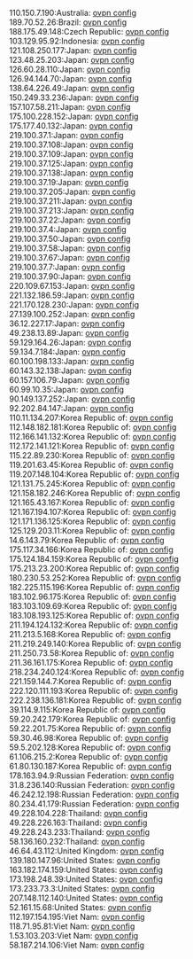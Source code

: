 110.150.7.190:Australia: [ovpn config](vpn/110_150_7_190.ovpn)  
189.70.52.26:Brazil: [ovpn config](vpn/189_70_52_26.ovpn)  
188.175.49.148:Czech Republic: [ovpn config](vpn/188_175_49_148.ovpn)  
103.129.95.92:Indonesia: [ovpn config](vpn/103_129_95_92.ovpn)  
121.108.250.177:Japan: [ovpn config](vpn/121_108_250_177.ovpn)  
123.48.25.203:Japan: [ovpn config](vpn/123_48_25_203.ovpn)  
126.60.28.110:Japan: [ovpn config](vpn/126_60_28_110.ovpn)  
126.94.144.70:Japan: [ovpn config](vpn/126_94_144_70.ovpn)  
138.64.226.49:Japan: [ovpn config](vpn/138_64_226_49.ovpn)  
150.249.33.236:Japan: [ovpn config](vpn/150_249_33_236.ovpn)  
157.107.58.211:Japan: [ovpn config](vpn/157_107_58_211.ovpn)  
175.100.228.152:Japan: [ovpn config](vpn/175_100_228_152.ovpn)  
175.177.40.132:Japan: [ovpn config](vpn/175_177_40_132.ovpn)  
219.100.37.1:Japan: [ovpn config](vpn/219_100_37_1.ovpn)  
219.100.37.108:Japan: [ovpn config](vpn/219_100_37_108.ovpn)  
219.100.37.109:Japan: [ovpn config](vpn/219_100_37_109.ovpn)  
219.100.37.125:Japan: [ovpn config](vpn/219_100_37_125.ovpn)  
219.100.37.138:Japan: [ovpn config](vpn/219_100_37_138.ovpn)  
219.100.37.19:Japan: [ovpn config](vpn/219_100_37_19.ovpn)  
219.100.37.205:Japan: [ovpn config](vpn/219_100_37_205.ovpn)  
219.100.37.211:Japan: [ovpn config](vpn/219_100_37_211.ovpn)  
219.100.37.213:Japan: [ovpn config](vpn/219_100_37_213.ovpn)  
219.100.37.22:Japan: [ovpn config](vpn/219_100_37_22.ovpn)  
219.100.37.4:Japan: [ovpn config](vpn/219_100_37_4.ovpn)  
219.100.37.50:Japan: [ovpn config](vpn/219_100_37_50.ovpn)  
219.100.37.58:Japan: [ovpn config](vpn/219_100_37_58.ovpn)  
219.100.37.67:Japan: [ovpn config](vpn/219_100_37_67.ovpn)  
219.100.37.7:Japan: [ovpn config](vpn/219_100_37_7.ovpn)  
219.100.37.90:Japan: [ovpn config](vpn/219_100_37_90.ovpn)  
220.109.67.153:Japan: [ovpn config](vpn/220_109_67_153.ovpn)  
221.132.186.59:Japan: [ovpn config](vpn/221_132_186_59.ovpn)  
221.170.128.230:Japan: [ovpn config](vpn/221_170_128_230.ovpn)  
27.139.100.252:Japan: [ovpn config](vpn/27_139_100_252.ovpn)  
36.12.227.17:Japan: [ovpn config](vpn/36_12_227_17.ovpn)  
49.238.13.89:Japan: [ovpn config](vpn/49_238_13_89.ovpn)  
59.129.164.26:Japan: [ovpn config](vpn/59_129_164_26.ovpn)  
59.134.7.184:Japan: [ovpn config](vpn/59_134_7_184.ovpn)  
60.100.198.133:Japan: [ovpn config](vpn/60_100_198_133.ovpn)  
60.143.32.138:Japan: [ovpn config](vpn/60_143_32_138.ovpn)  
60.157.106.79:Japan: [ovpn config](vpn/60_157_106_79.ovpn)  
60.99.10.35:Japan: [ovpn config](vpn/60_99_10_35.ovpn)  
90.149.137.252:Japan: [ovpn config](vpn/90_149_137_252.ovpn)  
92.202.84.147:Japan: [ovpn config](vpn/92_202_84_147.ovpn)  
110.11.134.207:Korea Republic of: [ovpn config](vpn/110_11_134_207.ovpn)  
112.148.182.181:Korea Republic of: [ovpn config](vpn/112_148_182_181.ovpn)  
112.166.141.132:Korea Republic of: [ovpn config](vpn/112_166_141_132.ovpn)  
112.172.141.121:Korea Republic of: [ovpn config](vpn/112_172_141_121.ovpn)  
115.22.89.230:Korea Republic of: [ovpn config](vpn/115_22_89_230.ovpn)  
119.201.63.45:Korea Republic of: [ovpn config](vpn/119_201_63_45.ovpn)  
119.207.148.104:Korea Republic of: [ovpn config](vpn/119_207_148_104.ovpn)  
121.131.75.245:Korea Republic of: [ovpn config](vpn/121_131_75_245.ovpn)  
121.158.182.246:Korea Republic of: [ovpn config](vpn/121_158_182_246.ovpn)  
121.165.43.167:Korea Republic of: [ovpn config](vpn/121_165_43_167.ovpn)  
121.167.194.107:Korea Republic of: [ovpn config](vpn/121_167_194_107.ovpn)  
121.171.136.125:Korea Republic of: [ovpn config](vpn/121_171_136_125.ovpn)  
125.129.203.11:Korea Republic of: [ovpn config](vpn/125_129_203_11.ovpn)  
14.6.143.79:Korea Republic of: [ovpn config](vpn/14_6_143_79.ovpn)  
175.117.34.166:Korea Republic of: [ovpn config](vpn/175_117_34_166.ovpn)  
175.124.184.159:Korea Republic of: [ovpn config](vpn/175_124_184_159.ovpn)  
175.213.23.200:Korea Republic of: [ovpn config](vpn/175_213_23_200.ovpn)  
180.230.53.252:Korea Republic of: [ovpn config](vpn/180_230_53_252.ovpn)  
182.225.115.196:Korea Republic of: [ovpn config](vpn/182_225_115_196.ovpn)  
183.102.96.175:Korea Republic of: [ovpn config](vpn/183_102_96_175.ovpn)  
183.103.109.69:Korea Republic of: [ovpn config](vpn/183_103_109_69.ovpn)  
183.108.193.125:Korea Republic of: [ovpn config](vpn/183_108_193_125.ovpn)  
211.194.124.132:Korea Republic of: [ovpn config](vpn/211_194_124_132.ovpn)  
211.213.5.168:Korea Republic of: [ovpn config](vpn/211_213_5_168.ovpn)  
211.219.249.140:Korea Republic of: [ovpn config](vpn/211_219_249_140.ovpn)  
211.250.73.58:Korea Republic of: [ovpn config](vpn/211_250_73_58.ovpn)  
211.36.161.175:Korea Republic of: [ovpn config](vpn/211_36_161_175.ovpn)  
218.234.240.124:Korea Republic of: [ovpn config](vpn/218_234_240_124.ovpn)  
221.159.144.7:Korea Republic of: [ovpn config](vpn/221_159_144_7.ovpn)  
222.120.111.193:Korea Republic of: [ovpn config](vpn/222_120_111_193.ovpn)  
222.238.136.181:Korea Republic of: [ovpn config](vpn/222_238_136_181.ovpn)  
39.114.9.115:Korea Republic of: [ovpn config](vpn/39_114_9_115.ovpn)  
59.20.242.179:Korea Republic of: [ovpn config](vpn/59_20_242_179.ovpn)  
59.22.201.75:Korea Republic of: [ovpn config](vpn/59_22_201_75.ovpn)  
59.30.46.98:Korea Republic of: [ovpn config](vpn/59_30_46_98.ovpn)  
59.5.202.128:Korea Republic of: [ovpn config](vpn/59_5_202_128.ovpn)  
61.106.215.2:Korea Republic of: [ovpn config](vpn/61_106_215_2.ovpn)  
61.80.130.187:Korea Republic of: [ovpn config](vpn/61_80_130_187.ovpn)  
178.163.94.9:Russian Federation: [ovpn config](vpn/178_163_94_9.ovpn)  
31.8.236.140:Russian Federation: [ovpn config](vpn/31_8_236_140.ovpn)  
46.242.12.198:Russian Federation: [ovpn config](vpn/46_242_12_198.ovpn)  
80.234.41.179:Russian Federation: [ovpn config](vpn/80_234_41_179.ovpn)  
49.228.104.228:Thailand: [ovpn config](vpn/49_228_104_228.ovpn)  
49.228.226.163:Thailand: [ovpn config](vpn/49_228_226_163.ovpn)  
49.228.243.233:Thailand: [ovpn config](vpn/49_228_243_233.ovpn)  
58.136.160.232:Thailand: [ovpn config](vpn/58_136_160_232.ovpn)  
46.64.43.112:United Kingdom: [ovpn config](vpn/46_64_43_112.ovpn)  
139.180.147.96:United States: [ovpn config](vpn/139_180_147_96.ovpn)  
163.182.174.159:United States: [ovpn config](vpn/163_182_174_159.ovpn)  
173.198.248.39:United States: [ovpn config](vpn/173_198_248_39.ovpn)  
173.233.73.3:United States: [ovpn config](vpn/173_233_73_3.ovpn)  
207.148.112.140:United States: [ovpn config](vpn/207_148_112_140.ovpn)  
52.161.15.68:United States: [ovpn config](vpn/52_161_15_68.ovpn)  
112.197.154.195:Viet Nam: [ovpn config](vpn/112_197_154_195.ovpn)  
118.71.95.81:Viet Nam: [ovpn config](vpn/118_71_95_81.ovpn)  
1.53.103.203:Viet Nam: [ovpn config](vpn/1_53_103_203.ovpn)  
58.187.214.106:Viet Nam: [ovpn config](vpn/58_187_214_106.ovpn)  
